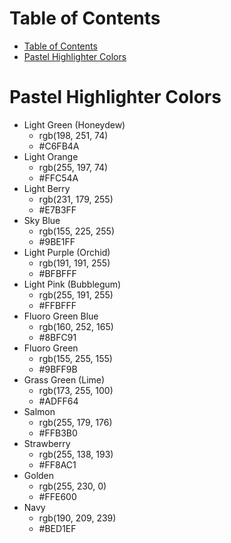 # Table of Contents

- [Table of Contents](#table-of-contents)
- [Pastel Highlighter Colors](#pastel-highlighter-colors)

# Pastel Highlighter Colors

- Light Green (Honeydew)
  - rgb(198, 251, 74)
  - #C6FB4A
- Light Orange
  - rgb(255, 197, 74)
  - #FFC54A
- Light Berry
  - rgb(231, 179, 255)
  - #E7B3FF
- Sky Blue
  - rgb(155, 225, 255)
  - #9BE1FF
- Light Purple (Orchid)
  - rgb(191, 191, 255)
  - #BFBFFF
- Light Pink (Bubblegum)
  - rgb(255, 191, 255)
  - #FFBFFF
- Fluoro Green Blue
  - rgb(160, 252, 165)
  - #8BFC91
- Fluoro Green
  - rgb(155, 255, 155)
  - #9BFF9B
- Grass Green (Lime)
  - rgb(173, 255, 100)
  - #ADFF64
- Salmon
  - rgb(255, 179, 176)
  - #FFB3B0
- Strawberry
  - rgb(255, 138, 193)
  - #FF8AC1
- Golden
  - rgb(255, 230, 0)
  - #FFE600
- Navy
  - rgb(190, 209, 239)
  - #BED1EF
